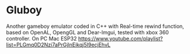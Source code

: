 # Gluboy

Another gameboy emulator coded in C++ with Real-time rewind function, based on OpenAL, OpengGL and Dear-Imgui, tested with xbox 360 controller. On PC Mac ESP32
https://www.youtube.com/playlist?list=PLGmq0D2Nzi7aPrGjlnEikqj5I9ecjEhvL

